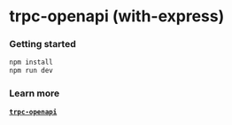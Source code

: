 # trpc-openapi (with-express)

### Getting started

```bash
npm install
npm run dev
```

### Learn more

[**`trpc-openapi`**](README.md)
